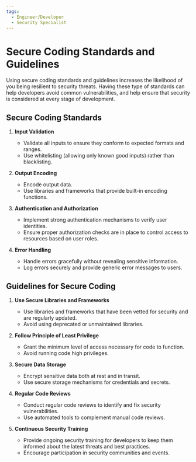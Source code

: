 ```yaml
---
tags:
  - Engineer/Developer
  - Security Specialist
---
```


# Secure Coding Standards and Guidelines


Using secure coding standards and guidelines increases the likelihood of you being resilient to security threats. Having these type of standards can help developers avoid common vulnerabilities, and help ensure that security is considered at every stage of development.

## Secure Coding Standards

1. **Input Validation**
   - Validate all inputs to ensure they conform to expected formats and ranges.
   - Use whitelisting (allowing only known good inputs) rather than blacklisting.

2. **Output Encoding**
   - Encode output data.
   - Use libraries and frameworks that provide built-in encoding functions.

3. **Authentication and Authorization**
   - Implement strong authentication mechanisms to verify user identities.
   - Ensure proper authorization checks are in place to control access to resources based on user roles.

4. **Error Handling**
   - Handle errors gracefully without revealing sensitive information.
   - Log errors securely and provide generic error messages to users.

## Guidelines for Secure Coding

1. **Use Secure Libraries and Frameworks**
   - Use libraries and frameworks that have been vetted for security and are regularly updated.
   - Avoid using deprecated or unmaintained libraries.

2. **Follow Principle of Least Privilege**
   - Grant the minimum level of access necessary for code to function.
   - Avoid running code high privileges.

3. **Secure Data Storage**
   - Encrypt sensitive data both at rest and in transit.
   - Use secure storage mechanisms for credentials and secrets.

4. **Regular Code Reviews**
   - Conduct regular code reviews to identify and fix security vulnerabilities.
   - Use automated tools to complement manual code reviews.

5. **Continuous Security Training**
   - Provide ongoing security training for developers to keep them informed about the latest threats and best practices.
   - Encourage participation in security communities and events.